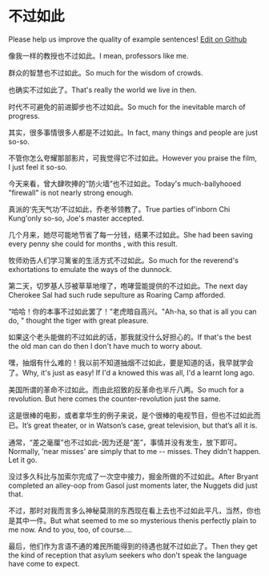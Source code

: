 # 不过如此

Please help us improve the quality of example sentences! [Edit on Github](https://github.com/jiyushe/jiyu-example-sentence-source/blob/main/chinese/buguoruci.md)

<p><span class="chinese">像我一样的教授也不过如此。</span><span class="english">I mean, professors like me.</span></p>

<p><span class="chinese">群众的智慧也不过如此。</span><span class="english">So much for the wisdom of crowds.</span></p>

<p><span class="chinese">也确实不过如此了。</span><span class="english">That's really the world we live in then.</span></p>

<p><span class="chinese">时代不可避免的前进脚步也不过如此。</span><span class="english">So much for the inevitable march of progress.</span></p>

<p><span class="chinese">其实，很多事情很多人都是不过如此。</span><span class="english">In fact, many things and people are just so-so.</span></p>

<p><span class="chinese">不管你怎么夸耀那部影片，可我觉得它不过如此。</span><span class="english">However you praise the film, I just feel it so-so.</span></p>

<p><span class="chinese">今天来看，曾大肆吹捧的“防火墙”也不过如此。</span><span class="english">Today's much-ballyhooed "firewall" is not nearly strong enough.</span></p>

<p><span class="chinese">真派的‘先天气功’不过如此，乔老爷领教了。</span><span class="english">True parties of'inborn Chi Kung'only so-so, Joe's master accepted.</span></p>

<p><span class="chinese">几个月来，她尽可能地节省了每一分钱，结果不过如此。</span><span class="english">She had been saving every penny she could for months , with this result.</span></p>

<p><span class="chinese">牧师劝告人们学习篱雀的生活方式不过如此。</span><span class="english">So much for the reverend's exhortations to emulate the ways of the dunnock.</span></p>

<p><span class="chinese">第二天，切罗基人莎被草草地埋了，咆哮营能提供的不过如此。</span><span class="english">The next day Cherokee Sal had such rude sepulture as Roaring Camp afforded.</span></p>

<p><span class="chinese">“哈哈！你的本事不过如此罢了！”老虎暗自高兴。</span><span class="english">"Ah-ha, so that is all you can do, " thought the tiger with great pleasure.</span></p>

<p><span class="chinese">如果这个老头能做的不过如此的话，那我就没什么好担心的。</span><span class="english">If that's the best the old man can do then I don't have much to worry about.</span></p>

<p><span class="chinese">嘿，抽烟有什么难的！我以前不知道抽烟不过如此，要是知道的话，我早就学会了。</span><span class="english">Why, it's just as easy! If I'd a knowed this was all, I'd a learnt long ago.</span></p>

<p><span class="chinese">美国所谓的革命不过如此。而由此招致的反革命也半斤八两。</span><span class="english">So much for a revolution. But here comes the counter-revolution just the same.</span></p>

<p><span class="chinese">这是很棒的电影，或者拿华生的例子来说，是个很棒的电视节目，但也不过如此而已。</span><span class="english">It’s great theater, or in Watson’s case, great television, but that’s all it is.</span></p>

<p><span class="chinese">通常，“差之毫厘”也不过如此-因为还是“差”，事情并没有发生，放下即可。</span><span class="english">Normally, 'near misses' are simply that to me -- misses. They didn't happen. Let it go.</span></p>

<p><span class="chinese">没过多久科比与加索尔完成了一次空中接力，掘金所做的不过如此。</span><span class="english">After Bryant completed an alley-oop from Gasol just moments later, the Nuggets did just that.</span></p>

<p><span class="chinese">不过，那时对我而言多么神秘莫测的东西现在看上去也不过如此平凡，当然，你也是其中一件。</span><span class="english">But what seemed to me so mysterious thenis perfectly plain to me now. And to you, too, of course....</span></p>

<p><span class="chinese">最后，他们作为言语不通的难民所能得到的待遇也就不过如此了。</span><span class="english">Then they get the kind of reception that asylum seekers who don't speak the language have come to expect.</span></p>

